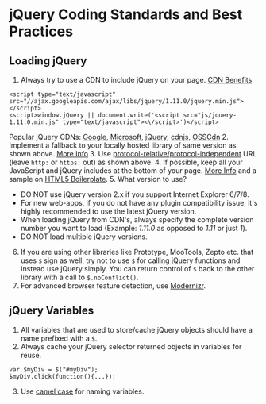 jQuery Coding Standards and Best Practices
=======================

## Loading jQuery
1. Always try to use a CDN to include jQuery on your page. [CDN Benefits](http://www.sitepoint.com/7-reasons-to-use-a-cdn/)

  ```
  <script type="text/javascript" src="//ajax.googleapis.com/ajax/libs/jquery/1.11.0/jquery.min.js"></script>
  <script>window.jQuery || document.write('<script src="js/jquery-1.11.0.min.js" type="text/javascript"><\/script>')</script>
  ```
  Popular jQuery CDNs: [Google](https://developers.google.com/speed/libraries/devguide#jquery), [Microsoft](http://www.asp.net/ajaxlibrary/cdn.ashx#jQuery_Releases_on_the_CDN_0), [jQuery](http://jquery.com/download/), [cdnjs](http://cdnjs.com/libraries/jquery/), [OSSCdn](http://osscdn.com/#/jquery)
2. Implement a fallback to your locally hosted library of same version as shown above. [More Info](http://css-tricks.com/snippets/jquery/fallback-for-cdn-hosted-jquery/)
3. Use [protocol-relative/protocol-independent](http://www.paulirish.com/2010/the-protocol-relative-url/) URL (leave ```http:``` or ```https:``` out) as shown above.
4. If possible, keep all your JavaScript and jQuery includes at the bottom of your page. [More Info](http://developer.yahoo.com/blogs/ydn/high-performance-sites-rule-6-move-scripts-bottom-7200.html) and a sample on [HTML5 Boilerplate](https://github.com/h5bp/html5-boilerplate/blob/master/index.html).
5. What version to use?
  - DO NOT use jQuery version 2.x if you support Internet Explorer 6/7/8.
  - For new web-apps, if you do not have any plugin compatibility issue, it's highly recommended to use the latest jQuery version.
  - When loading jQuery from CDN's, always specify the complete version number you want to load (Example: _1.11.0_ as opposed to _1.11_ or just _1_).
  - DO NOT load multiple jQuery versions.
6. If you are using other libraries like Prototype, MooTools, Zepto etc. that uses ```$``` sign as well, try not to use ```$``` for calling jQuery functions and instead use jQuery simply. You can return control of ```$``` back to the other library with a call to ```$.noConflict()```.
7. For advanced browser feature detection, use [Modernizr](http://modernizr.com/).

## jQuery Variables
1. All variables that are used to store/cache jQuery objects should have a name prefixed with a ```$```.
2. Always cache your jQuery selector returned objects in variables for reuse.

  ```
  var $myDiv = $("#myDiv");
  $myDiv.click(function(){...});
  ```
3. Use [camel case](http://en.wikipedia.org/wiki/CamelCase) for naming variables. 
